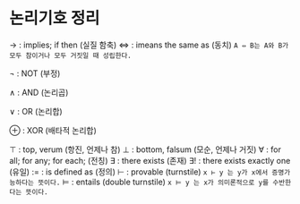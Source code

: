 # 논리기호 정리

→ : implies; if then (실질 함축)
⇔ : imeans the same as (동치)
`A ⇔ B는 A와 B가 모두 참이거나 모두 거짓일 때 성립한다.`

¬ : NOT (부정)

∧ : AND (논리곱)

∨ : OR (논리합)

⊕ : XOR (배타적 논리합)

⊤ : top, verum (항진, 언제나 참)
⊥ : bottom, falsum (모순, 언제나 거짓)
∀ : for all; for any; for each; (전칭)
∃ : there exists (존재)
∃! : there exists exactly one (유일)
:= : is defined as (정의)
⊢ : provable (turnstile) `x ⊢ y 는 y가 x에서 증명가능하다는 뜻이다.`
⊨ : entails (double turnstile) `x ⊨ y 는 x가 의미론적으로 y를 수반한다는 뜻이다.`
